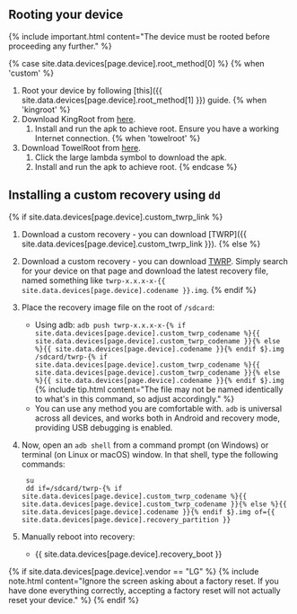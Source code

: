 ## Rooting your device

{% include important.html content="The device must be rooted before proceeding any further." %}

{% case site.data.devices[page.device].root_method[0] %}
{% when 'custom' %}
1. Root your device by following [this]({{ site.data.devices[page.device].root_method[1] }}) guide.
{% when 'kingroot' %}
1. Download KingRoot from [here](https://kingroot.net/).
   1. Install and run the apk to achieve root. Ensure you have a working Internet connection.
{% when 'towelroot' %}
1. Download TowelRoot from [here](https://towelroot.com/).
   1. Click the large lambda symbol to download the apk.
   2. Install and run the apk to achieve root.
{% endcase %}

## Installing a custom recovery using `dd`

{% if site.data.devices[page.device].custom_twrp_link %}
1. Download a custom recovery - you can download [TWRP]({{ site.data.devices[page.device].custom_twrp_link }}).
{% else %}
1. Download a custom recovery - you can download [TWRP](https://twrp.me/Devices/). Simply search for your device on that page
   and download the latest recovery file, named something like `twrp-x.x.x-x-{{ site.data.devices[page.device].codename }}.img`.
{% endif %}
2. Place the recovery image file on the root of `/sdcard`:
   * Using adb: `adb push twrp-x.x.x-x-{% if site.data.devices[page.device].custom_twrp_codename %}{{ site.data.devices[page.device].custom_twrp_codename }}{% else %}{{ site.data.devices[page.device].codename }}{% endif $}.img /sdcard/twrp-{% if site.data.devices[page.device].custom_twrp_codename %}{{ site.data.devices[page.device].custom_twrp_codename }}{% else %}{{ site.data.devices[page.device].codename }}{% endif $}.img`
    {% include tip.html content="The file may not be named identically to what's in this command, so adjust accordingly." %}
   * You can use any method you are comfortable with. `adb` is universal across all devices, and works both in Android and recovery mode, providing USB debugging is enabled.
3. Now, open an `adb shell` from a command prompt (on Windows) or terminal (on Linux or macOS) window. In that shell, type the following commands:

        su
        dd if=/sdcard/twrp-{% if site.data.devices[page.device].custom_twrp_codename %}{{ site.data.devices[page.device].custom_twrp_codename }}{% else %}{{ site.data.devices[page.device].codename }}{% endif $}.img of={{ site.data.devices[page.device].recovery_partition }}

4. Manually reboot into recovery:
    * {{ site.data.devices[page.device].recovery_boot }}

{% if site.data.devices[page.device].vendor == "LG" %}
{% include note.html content="Ignore the screen asking about a factory reset. If you have done everything correctly, accepting a factory reset will not actually reset your device." %}
{% endif %}
